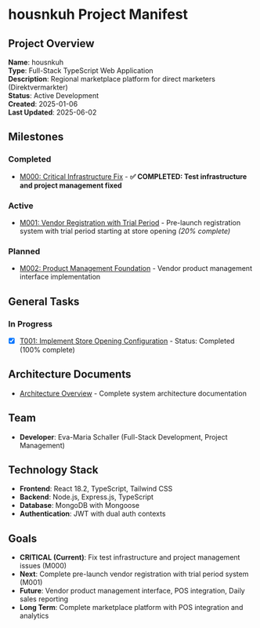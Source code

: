 # housnkuh Project Manifest

## Project Overview
**Name**: housnkuh  
**Type**: Full-Stack TypeScript Web Application  
**Description**: Regional marketplace platform for direct marketers (Direktvermarkter)  
**Status**: Active Development  
**Created**: 2025-01-06  
**Last Updated**: 2025-06-02  

## Milestones

### Completed
- [M000: Critical Infrastructure Fix](02_REQUIREMENTS/M000_CRITICAL_INFRASTRUCTURE_FIX/README.md) - **✅ COMPLETED: Test infrastructure and project management fixed**

### Active
- [M001: Vendor Registration with Trial Period](02_REQUIREMENTS/M001_VENDOR_REGISTRATION_TRIAL/README.md) - Pre-launch registration system with trial period starting at store opening *(20% complete)*

### Planned
- [M002: Product Management Foundation](02_REQUIREMENTS/M002_PRODUCT_MANAGEMENT_FOUNDATION/README.md) - Vendor product management interface implementation

## General Tasks

### In Progress
- [x] [T001: Implement Store Opening Configuration](04_GENERAL_TASKS/T001_Implement_Store_Opening_Configuration.md) - Status: Completed (100% complete)

## Architecture Documents
- [Architecture Overview](01_PROJECT_DOCS/ARCHITECTURE.md) - Complete system architecture documentation

## Team
- **Developer**: Eva-Maria Schaller (Full-Stack Development, Project Management)

## Technology Stack
- **Frontend**: React 18.2, TypeScript, Tailwind CSS
- **Backend**: Node.js, Express.js, TypeScript
- **Database**: MongoDB with Mongoose
- **Authentication**: JWT with dual auth contexts

## Goals
- **CRITICAL (Current)**: Fix test infrastructure and project management issues (M000)
- **Next**: Complete pre-launch vendor registration with trial period system (M001)
- **Future**: Vendor product management interface, POS integration, Daily sales reporting
- **Long Term**: Complete marketplace platform with POS integration and analytics